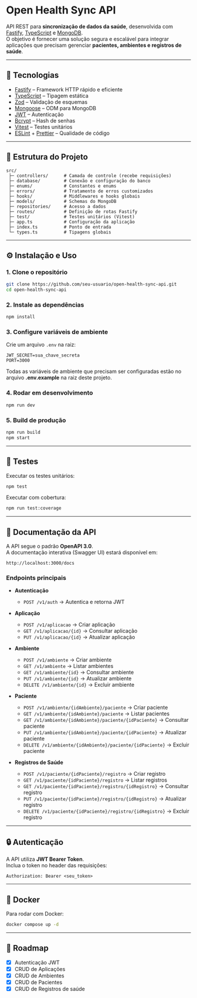 # Open Health Sync API

API REST para **sincronização de dados da saúde**, desenvolvida com [Fastify](https://fastify.dev/), [TypeScript](https://www.typescriptlang.org/) e [MongoDB](https://www.mongodb.com/).  
O objetivo é fornecer uma solução segura e escalável para integrar aplicações que precisam gerenciar **pacientes, ambientes e registros de saúde**.

---

## 🚀 Tecnologias

- [Fastify](https://fastify.dev/) – Framework HTTP rápido e eficiente
- [TypeScript](https://www.typescriptlang.org/) – Tipagem estática
- [Zod](https://zod.dev/) – Validação de esquemas
- [Mongoose](https://mongoosejs.com/) – ODM para MongoDB
- [JWT](https://jwt.io/) – Autenticação
- [Bcrypt](https://www.npmjs.com/package/bcrypt) – Hash de senhas
- [Vitest](https://vitest.dev/) – Testes unitários
- [ESLint](https://eslint.org/) + [Prettier](https://prettier.io/) – Qualidade de código

---

## 📂 Estrutura do Projeto

```
src/
 ├─ controllers/      # Camada de controle (recebe requisições)
 ├─ database/         # Conexão e configuração do banco
 ├─ enums/            # Constantes e enums
 ├─ errors/           # Tratamento de erros customizados
 ├─ hooks/            # Middlewares e hooks globais
 ├─ models/           # Schemas do MongoDB
 ├─ repositories/     # Acesso a dados
 ├─ routes/           # Definição de rotas Fastify
 ├─ test/             # Testes unitários (Vitest)
 ├─ app.ts            # Configuração da aplicação
 ├─ index.ts          # Ponto de entrada
 └─ types.ts          # Tipagens globais
```

---

## ⚙️ Instalação e Uso

### 1. Clone o repositório

```bash
git clone https://github.com/seu-usuario/open-health-sync-api.git
cd open-health-sync-api
```

### 2. Instale as dependências

```bash
npm install
```

### 3. Configure variáveis de ambiente

Crie um arquivo `.env` na raiz:

```env
JWT_SECRET=sua_chave_secreta
PORT=3000
```

Todas as variáveis de ambiente que precisam ser configuradas estão no arquivo **.env.example** na raiz deste projeto.

### 4. Rodar em desenvolvimento

```bash
npm run dev
```

### 5. Build de produção

```bash
npm run build
npm start
```

---

## 🧪 Testes

Executar os testes unitários:

```bash
npm test
```

Executar com cobertura:

```bash
npm run test:coverage
```

---

## 📖 Documentação da API

A API segue o padrão **OpenAPI 3.0**.  
A documentação interativa (Swagger UI) estará disponível em:

```
http://localhost:3000/docs
```

### Endpoints principais

- **Autenticação**
  - `POST /v1/auth` → Autentica e retorna JWT

- **Aplicação**
  - `POST /v1/aplicacao` → Criar aplicação
  - `GET /v1/aplicacao/{id}` → Consultar aplicação
  - `PUT /v1/aplicacao/{id}` → Atualizar aplicação

- **Ambiente**
  - `POST /v1/ambiente` → Criar ambiente
  - `GET /v1/ambiente` → Listar ambientes
  - `GET /v1/ambiente/{id}` → Consultar ambiente
  - `PUT /v1/ambiente/{id}` → Atualizar ambiente
  - `DELETE /v1/ambiente/{id}` → Excluir ambiente

- **Paciente**
  - `POST /v1/ambiente/{idAmbiente}/paciente` → Criar paciente
  - `GET /v1/ambiente/{idAmbiente}/paciente` → Listar pacientes
  - `GET /v1/ambiente/{idAmbiente}/paciente/{idPaciente}` → Consultar paciente
  - `PUT /v1/ambiente/{idAmbiente}/paciente/{idPaciente}` → Atualizar paciente
  - `DELETE /v1/ambiente/{idAmbiente}/paciente/{idPaciente}` → Excluir paciente

- **Registros de Saúde**
  - `POST /v1/paciente/{idPaciente}/registro` → Criar registro
  - `GET /v1/paciente/{idPaciente}/registro` → Listar registros
  - `GET /v1/paciente/{idPaciente}/registro/{idRegistro}` → Consultar registro
  - `PUT /v1/paciente/{idPaciente}/registro/{idRegistro}` → Atualizar registro
  - `DELETE /v1/paciente/{idPaciente}/registro/{idRegistro}` → Excluir registro

---

## 🔒 Autenticação

A API utiliza **JWT Bearer Token**.  
Inclua o token no header das requisições:

```http
Authorization: Bearer <seu_token>
```

---

## 🐳 Docker

Para rodar com Docker:

```bash
docker compose up -d
```

---

## 📌 Roadmap

- [x] Autenticação JWT
- [x] CRUD de Aplicações
- [x] CRUD de Ambientes
- [x] CRUD de Pacientes
- [x] CRUD de Registros de saúde
